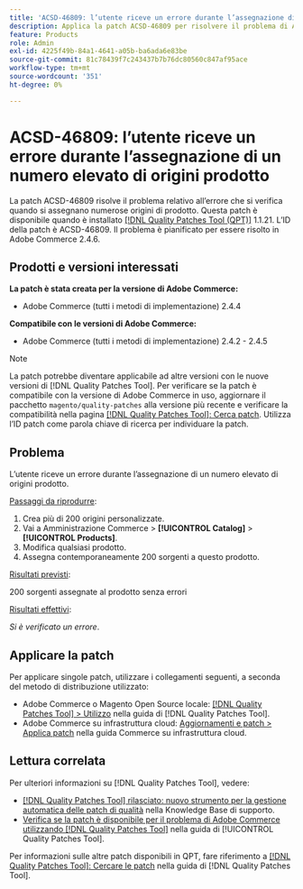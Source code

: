 ```yaml
---
title: 'ACSD-46809: l’utente riceve un errore durante l’assegnazione di un numero elevato di origini prodotto'
description: Applica la patch ACSD-46809 per risolvere il problema di Adobe Commerce, in cui l’utente riceve un errore durante l’assegnazione di un numero elevato di sorgenti di prodotto.
feature: Products
role: Admin
exl-id: 4225f49b-84a1-4641-a05b-ba6ada6e83be
source-git-commit: 81c78439f7c243437b7b76dc80560c847af95ace
workflow-type: tm+mt
source-wordcount: '351'
ht-degree: 0%

---
```


# ACSD-46809: l’utente riceve un errore durante l’assegnazione di un numero elevato di origini prodotto

La patch ACSD-46809 risolve il problema relativo all’errore che si verifica quando si assegnano numerose origini di prodotto. Questa patch è disponibile quando è installato [[!DNL Quality Patches Tool (QPT)]](https://experienceleague.adobe.com/en/docs/commerce-knowledge-base/kb/announcements/commerce-announcements/magento-quality-patches-released-new-tool-to-self-serve-quality-patches) 1.1.21. L’ID della patch è ACSD-46809. Il problema è pianificato per essere risolto in Adobe Commerce 2.4.6.

## Prodotti e versioni interessati

**La patch è stata creata per la versione di Adobe Commerce:**

* Adobe Commerce (tutti i metodi di implementazione) 2.4.4

**Compatibile con le versioni di Adobe Commerce:**

* Adobe Commerce (tutti i metodi di implementazione) 2.4.2 - 2.4.5

>[!NOTE]
>
>La patch potrebbe diventare applicabile ad altre versioni con le nuove versioni di [!DNL Quality Patches Tool]. Per verificare se la patch è compatibile con la versione di Adobe Commerce in uso, aggiornare il pacchetto `magento/quality-patches` alla versione più recente e verificare la compatibilità nella pagina [[!DNL Quality Patches Tool]: Cerca patch](https://experienceleague.adobe.com/tools/commerce-quality-patches/index.html). Utilizza l’ID patch come parola chiave di ricerca per individuare la patch.

## Problema

L’utente riceve un errore durante l’assegnazione di un numero elevato di origini prodotto.

<u>Passaggi da riprodurre</u>:

1. Crea più di 200 origini personalizzate.
1. Vai a Amministrazione Commerce > **[!UICONTROL Catalog]** > **[!UICONTROL Products]**.
1. Modifica qualsiasi prodotto.
1. Assegna contemporaneamente 200 sorgenti a questo prodotto.

<u>Risultati previsti</u>:

200 sorgenti assegnate al prodotto senza errori

<u>Risultati effettivi</u>:

*Si è verificato un errore*.

## Applicare la patch

Per applicare singole patch, utilizzare i collegamenti seguenti, a seconda del metodo di distribuzione utilizzato:

* Adobe Commerce o Magento Open Source locale: [[!DNL Quality Patches Tool] > Utilizzo](/help/tools/quality-patches-tool/usage.md) nella guida di [!DNL Quality Patches Tool].
* Adobe Commerce su infrastruttura cloud: [Aggiornamenti e patch > Applica patch](https://experienceleague.adobe.com/docs/commerce-cloud-service/user-guide/develop/upgrade/apply-patches.html) nella guida Commerce su infrastruttura cloud.

## Lettura correlata

Per ulteriori informazioni su [!DNL Quality Patches Tool], vedere:

* [[!DNL Quality Patches Tool] rilasciato: nuovo strumento per la gestione automatica delle patch di qualità](https://experienceleague.adobe.com/en/docs/commerce-knowledge-base/kb/announcements/commerce-announcements/magento-quality-patches-released-new-tool-to-self-serve-quality-patches) nella Knowledge Base di supporto.
* [Verifica se la patch è disponibile per il problema di Adobe Commerce utilizzando  [!DNL Quality Patches Tool]](/help/tools/quality-patches-tool/patches-available-in-qpt/check-patch-for-magento-issue-with-magento-quality-patches.md) nella guida di [!UICONTROL Quality Patches Tool].


Per informazioni sulle altre patch disponibili in QPT, fare riferimento a [[!DNL Quality Patches Tool]: Cercare le patch](https://experienceleague.adobe.com/tools/commerce-quality-patches/index.html) nella guida di [!DNL Quality Patches Tool].
